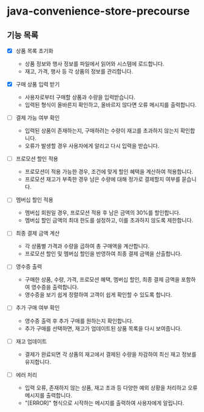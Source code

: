 # java-convenience-store-precourse

## 기능 목록


- [X] 상품 목록 초기화
    - 상품 정보와 행사 정보를 파일에서 읽어와 시스템에 로드합니다.
    - 재고, 가격, 행사 등 각 상품의 정보를 관리합니다.


- [X] 구매 상품 입력 받기
    - 사용자로부터 구매할 상품과 수량을 입력받습니다.
    - 입력된 형식이 올바른지 확인하고, 올바르지 않다면 오류 메시지를 출력합니다.


- [ ] 결제 가능 여부 확인
    - 입력된 상품이 존재하는지, 구매하려는 수량이 재고를 초과하지 않는지 확인합니다.
    - 오류가 발생할 경우 사용자에게 알리고 다시 입력을 받습니다.


- [ ] 프로모션 할인 적용
    - 프로모션이 적용 가능한 경우, 조건에 맞게 할인 혜택을 계산하여 적용합니다.
    - 프로모션 재고가 부족한 경우 남은 수량에 대해 정가로 결제할지 여부를 묻습니다.


- [ ] 멤버십 할인 적용
    - 멤버십 회원일 경우, 프로모션 적용 후 남은 금액의 30%를 할인합니다.
    - 멤버십 할인 금액의 최대 한도를 설정하고, 이를 초과하지 않도록 제한합니다.


- [ ] 최종 결제 금액 계산
    - 각 상품별 가격과 수량을 곱하여 총 구매액을 계산합니다.
    - 프로모션 할인 및 멤버십 할인을 반영하여 최종 결제 금액을 산출합니다.


- [ ] 영수증 출력
    - 구매한 상품, 수량, 가격, 프로모션 혜택, 멤버십 할인, 최종 결제 금액을 포함하여 영수증을 출력합니다.
    - 영수증을 보기 쉽게 정렬하여 고객이 쉽게 확인할 수 있도록 합니다.


- [ ] 추가 구매 여부 확인
    - 영수증 출력 후 추가 구매를 원하는지 확인합니다.
    - 추가 구매를 선택하면, 재고가 업데이트된 상품 목록을 다시 보여줍니다.


- [ ] 재고 업데이트
    - 결제가 완료되면 각 상품의 재고에서 결제된 수량을 차감하여 최신 재고 정보를 유지합니다.


- [ ] 에러 처리
    - 입력 오류, 존재하지 않는 상품, 재고 초과 등 다양한 예외 상황을 처리하고 오류 메시지를 출력합니다.
    - "[ERROR]" 형식으로 시작하는 메시지를 출력하여 사용자에게 알립니다.
